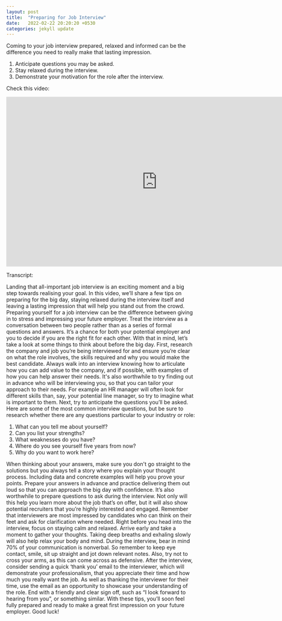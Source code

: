 ```yaml
---
layout: post
title:  "Preparing for Job Interview"
date:   2022-02-22 20:20:20 +0530
categories: jekyll update
---
```


Coming to your job interview prepared, relaxed and informed can be the difference you need to really make that lasting impression.

1. Anticipate questions you may be asked.
1. Stay relaxed during the interview.
1. Demonstrate your motivation for the role after the interview.

Check this video:

<iframe width="800" height="450" src="https://www.youtube-nocookie.com/embed/VUHHuc4hev4" title="YouTube video player" frameborder="0" allow="accelerometer; autoplay; clipboard-write; encrypted-media; gyroscope; picture-in-picture" allowfullscreen></iframe>

Transcript:

Landing that all-important job interview is an exciting moment
and a big step towards realising your goal.
In this video, we’ll share a few tips on preparing for the big day,
staying relaxed during the interview itself
and leaving a lasting impression that will help you stand out from the crowd.
Preparing yourself for a job interview can be the difference between giving in to stress
and impressing your future employer.
Treat the interview as a conversation between two people
rather than as a series of formal questions and answers.
It’s a chance for both your potential employer and you to decide if you are the right fit for each other.
With that in mind, let’s take a look at some things to think about before the big day.
First, research the company and job you’re being interviewed for and ensure you’re clear
on what the role involves, the skills required and why you would make the best candidate.
Always walk into an interview knowing how to articulate how you can add value to the company,
and if possible, with examples of how you can help answer their needs.
It's also worthwhile to try finding out in advance who will be interviewing you,
so that you can tailor your approach to their needs.
For example an HR manager will often look for different skills
than, say, your potential line manager, so try to imagine what is important to them.
Next, try to anticipate the questions you’ll be asked.
Here are some of the most common interview questions,
but be sure to research whether there are any questions particular to your industry or role:
1. What can you tell me about yourself?
1. Can you list your strengths?
1. What weaknesses do you have?
1. Where do you see yourself five years from now?
1. Why do you want to work here?

When thinking about your answers, make sure you don't go straight to the solutions
but you always tell a story where you explain your thought process.
Including data and concrete examples will help you prove your points.
Prepare your answers in advance and practice delivering them out loud
so that you can approach the big day with confidence.
It’s also worthwhile to prepare questions to ask during the interview.
Not only will this help you learn more about the job that’s on offer,
but it will also show potential recruiters that you’re highly interested and engaged.
Remember that interviewers are most impressed by candidates who can think on their feet
and ask for clarification where needed.
Right before you head into the interview, focus on staying calm and relaxed.
Arrive early and take a moment to gather your thoughts.
Taking deep breaths and exhaling slowly will also help relax your body and mind.
During the interview, bear in mind 70% of your communication is nonverbal.
So remember to keep eye contact, smile, sit up straight and jot down relevant notes.
Also, try not to cross your arms, as this can come across as defensive.
After the interview, consider sending a quick ‘thank you’ email to the interviewer,
which will demonstrate your professionalism, that you appreciate their time
and how much you really want the job.
As well as thanking the interviewer for their time,
use the email as an opportunity to showcase your understanding of the role.
End with a friendly and clear sign off, such as “I look forward to hearing from you”,
or something similar.
With these tips, you’ll soon feel fully prepared
and ready to make a great first impression on your future employer.
Good luck!